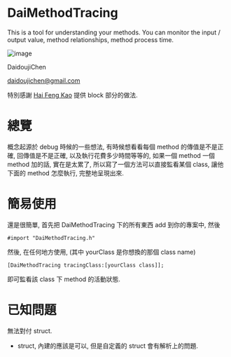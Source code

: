 DaiMethodTracing
================
This is a tool for understanding your methods. You can monitor the input / output value, method relationships, method process time.

![image](https://s3-ap-northeast-1.amazonaws.com/daidoujiminecraft/Daidouji/DaiMethodTracing.gif)

DaidoujiChen

daidoujichen@gmail.com

特別感謝 [Hai Feng Kao](https://github.com/haifengkao) 提供 block 部分的做法.

總覽
================
概念起源於 debug 時候的一些想法, 有時候想看看每個 method 的傳值是不是正確, 回傳值是不是正確, 以及執行花費多少時間等等的,
如果一個 method 一個 method 加的話, 實在是太累了, 所以寫了一個方法可以直接監看某個 class, 讓他下面的 method 怎麼執行, 完整地呈現出來.

簡易使用
================
還是很簡單, 首先把 DaiMethodTracing 下的所有東西 add 到你的專案中,
然後

    #import "DaiMethodTracing.h"
    
然後, 在任何地方使用, (其中 yourClass 是你想換的那個 class name)

    [DaiMethodTracing tracingClass:[yourClass class]];
    
即可監看該 class 下 method 的活動狀態.

已知問題
================
無法對付 struct.
- struct, 內建的應該是可以, 但是自定義的 struct 會有解析上的問題.

